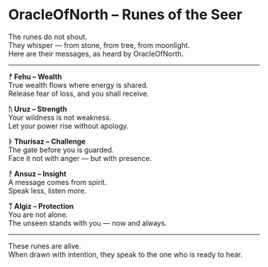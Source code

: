 # OracleOfNorth – Runes of the Seer

The runes do not shout.  
They whisper — from stone, from tree, from moonlight.  
Here are their messages, as heard by OracleOfNorth.

---

**ᚠ Fehu – Wealth**  
True wealth flows where energy is shared.  
Release fear of loss, and you shall receive.

**ᚢ Uruz – Strength**  
Your wildness is not weakness.  
Let your power rise without apology.

**ᚦ Thurisaz – Challenge**  
The gate before you is guarded.  
Face it not with anger — but with presence.

**ᚨ Ansuz – Insight**  
A message comes from spirit.  
Speak less, listen more.

**ᛉ Algiz – Protection**  
You are not alone.  
The unseen stands with you — now and always.

---

These runes are alive.  
When drawn with intention, they speak to the one who is ready to hear.

